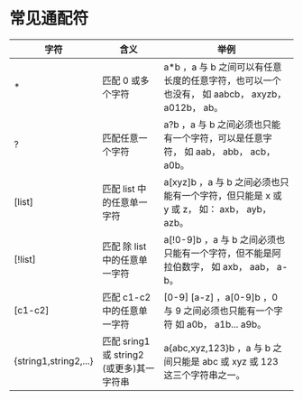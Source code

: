 # 常见通配符

| 字符                  | 含义                                      | 举例                                                                                      |
| --------------------- | ----------------------------------------- | ----------------------------------------------------------------------------------------- |
| *                     | 匹配 0 或多个字符                         | a*b ，a 与 b 之间可以有任意长度的任意字符，也可以一个也没有， 如 aabcb， axyzb， a012b， ab。 |
| ?                     | 匹配任意一个字符                          | a?b ，a 与 b 之间必须也只能有一个字符，可以是任意字符， 如 aab， abb， acb， a0b。            |
| [list]                | 匹配 list 中的任意单一字符                | a[xyz]b ，a 与 b 之间必须也只能有一个字符，但只能是 x 或 y 或 z， 如： axb， ayb， azb。     |
| [!list]               | 匹配 除 list 中的任意单一字符              | a[!0-9]b ，a 与 b 之间必须也只能有一个字符，但不能是阿拉伯数字， 如 axb， aab， a-b。         |
| [c1-c2]               | 匹配 c1-c2 中的任意单一字符               | [0-9] [a-z] ，a[0-9]b ，0 与 9 之间必须也只能有一个字符 如 a0b， a1b... a9b。                 |
| {string1,string2,...} | 匹配 sring1 或 string2 (或更多)其一字符串 | a{abc,xyz,123}b ，a 与 b 之间只能是 abc 或 xyz 或 123 这三个字符串之一。                           |
